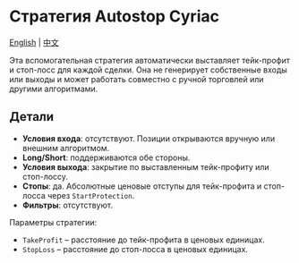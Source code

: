 # Стратегия Autostop Cyriac
[English](README.md) | [中文](README_cn.md)

Эта вспомогательная стратегия автоматически выставляет тейк-профит и стоп-лосс для каждой сделки. Она не генерирует собственные входы или выходы и может работать совместно с ручной торговлей или другими алгоритмами.

## Детали

- **Условия входа**: отсутствуют. Позиции открываются вручную или внешним алгоритмом.
- **Long/Short**: поддерживаются обе стороны.
- **Условия выхода**: закрытие по выставленным тейк-профиту или стоп-лоссу.
- **Стопы**: да. Абсолютные ценовые отступы для тейк-профита и стоп-лосса через `StartProtection`.
- **Фильтры**: отсутствуют.

Параметры стратегии:

- `TakeProfit` – расстояние до тейк-профита в ценовых единицах.
- `StopLoss` – расстояние до стоп-лосса в ценовых единицах.
